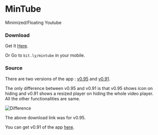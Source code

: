 # MinTube
Minimized/Floating Youtube

### Download
Get It [Here][1].

Or Go to `bit.ly/mintube` in your mobile.

### Source
There are two versions of the app : [v0.95][2] and [v0.91][3].

The only difference between v0.95 and v0.91 is that v0.95 shows icon on hiding and v0.91 shows a resized player on hiding the whole video player. All the other functionalities are same.

![Difference](https://raw.githubusercontent.com/imshyam/mintube/master/screens/diff.png)

The above download link was for v0.95.

You can get v0.91 of the app [here][4].

[1]: <http://bit.ly/mintube>
[2]: <https://github.com/imshyam/mintube/tree/8f7f06421406750fcfdb1fa71d9d6eaf30d0eba8>
[3]: <https://github.com/imshyam/mintube/tree/c886f98e8d989ed926798c3d0f496e7ff4fa6ce0>
[4]: <https://drive.google.com/open?id=0Bx43MGCMuCJcb0c5cVR0UzZTSm8>
